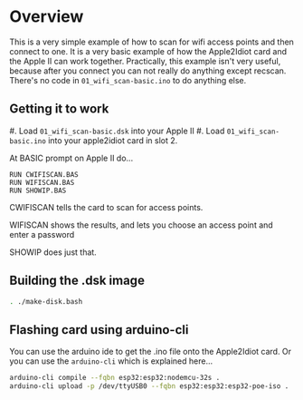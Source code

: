 
# Overview

This is a very simple example of how to scan for wifi access points and then
connect to one.  It is a very basic example of how the Apple2Idiot card and the
Apple II can work together.  Practically, this example isn't very useful,
because after you connect you can not really do anything except recscan.
There's no code in `01_wifi_scan-basic.ino` to do anything else.  

## Getting it to work

#. Load `01_wifi_scan-basic.dsk` into your Apple II
#. Load `01_wifi_scan-basic.ino` into your apple2idiot card in slot 2.

At BASIC prompt on Apple II do...

```BASIC
RUN CWIFISCAN.BAS
RUN WIFISCAN.BAS
RUN SHOWIP.BAS
```

CWIFISCAN tells the card to scan for access points.

WIFISCAN shows the results, and lets you choose an access point and enter a password

SHOWIP does just that.

## Building the .dsk image

```bash
. ./make-disk.bash
```

## Flashing card using arduino-cli

You can use the arduino ide to get the .ino file onto the Apple2Idiot card.  Or you can use the `arduino-cli` which is explained here...

```bash
arduino-cli compile --fqbn esp32:esp32:nodemcu-32s .
arduino-cli upload -p /dev/ttyUSB0 --fqbn esp32:esp32:esp32-poe-iso .
```

